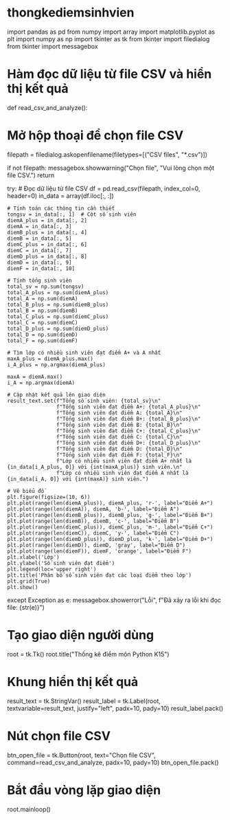 # thongkediemsinhvien
import pandas as pd
from numpy import array
import matplotlib.pyplot as plt
import numpy as np
import tkinter as tk
from tkinter import filedialog
from tkinter import messagebox


# Hàm đọc dữ liệu từ file CSV và hiển thị kết quả
def read_csv_and_analyze():
  # Mở hộp thoại để chọn file CSV
  filepath = filedialog.askopenfilename(filetypes=[("CSV files", "*.csv")])

  if not filepath:
    messagebox.showwarning("Chọn file", "Vui lòng chọn một file CSV.")
    return

  try:
    # Đọc dữ liệu từ file CSV
    df = pd.read_csv(filepath, index_col=0, header=0)
    in_data = array(df.iloc[:, :])

    # Tính toán các thông tin cần thiết
    tongsv = in_data[:, 1]  # Cột số sinh viên
    diemA_plus = in_data[:, 2]
    diemA = in_data[:, 3]
    diemB_plus = in_data[:, 4]
    diemB = in_data[:, 5]
    diemC_plus = in_data[:, 6]
    diemC = in_data[:, 7]
    diemD_plus = in_data[:, 8]
    diemD = in_data[:, 9]
    diemF = in_data[:, 10]

    # Tính tổng sinh viên
    total_sv = np.sum(tongsv)
    total_A_plus = np.sum(diemA_plus)
    total_A = np.sum(diemA)
    total_B_plus = np.sum(diemB_plus)
    total_B = np.sum(diemB)
    total_C_plus = np.sum(diemC_plus)
    total_C = np.sum(diemC)
    total_D_plus = np.sum(diemD_plus)
    total_D = np.sum(diemD)
    total_F = np.sum(diemF)

    # Tìm lớp có nhiều sinh viên đạt điểm A+ và A nhất
    maxA_plus = diemA_plus.max()
    i_A_plus = np.argmax(diemA_plus)

    maxA = diemA.max()
    i_A = np.argmax(diemA)

    # Cập nhật kết quả lên giao diện
    result_text.set(f"Tổng số sinh viên: {total_sv}\n"
                    f"Tổng sinh viên đạt điểm A+: {total_A_plus}\n"
                    f"Tổng sinh viên đạt điểm A: {total_A}\n"
                    f"Tổng sinh viên đạt điểm B+: {total_B_plus}\n"
                    f"Tổng sinh viên đạt điểm B: {total_B}\n"
                    f"Tổng sinh viên đạt điểm C+: {total_C_plus}\n"
                    f"Tổng sinh viên đạt điểm C: {total_C}\n"
                    f"Tổng sinh viên đạt điểm D+: {total_D_plus}\n"
                    f"Tổng sinh viên đạt điểm D: {total_D}\n"
                    f"Tổng sinh viên đạt điểm F: {total_F}\n"
                    f"Lớp có nhiều sinh viên đạt điểm A+ nhất là {in_data[i_A_plus, 0]} với {int(maxA_plus)} sinh viên.\n"
                    f"Lớp có nhiều sinh viên đạt điểm A nhất là {in_data[i_A, 0]} với {int(maxA)} sinh viên.")

    # Vẽ biểu đồ
    plt.figure(figsize=(10, 6))
    plt.plot(range(len(diemA_plus)), diemA_plus, 'r-', label="Điểm A+")
    plt.plot(range(len(diemA)), diemA, 'b-', label="Điểm A")
    plt.plot(range(len(diemB_plus)), diemB_plus, 'g-', label="Điểm B+")
    plt.plot(range(len(diemB)), diemB, 'c-', label="Điểm B")
    plt.plot(range(len(diemC_plus)), diemC_plus, 'm-', label="Điểm C+")
    plt.plot(range(len(diemC)), diemC, 'y-', label="Điểm C")
    plt.plot(range(len(diemD_plus)), diemD_plus, 'k-', label="Điểm D+")
    plt.plot(range(len(diemD)), diemD, 'gray', label="Điểm D")
    plt.plot(range(len(diemF)), diemF, 'orange', label="Điểm F")
    plt.xlabel('Lớp')
    plt.ylabel('Số sinh viên đạt điểm')
    plt.legend(loc='upper right')
    plt.title('Phân bố số sinh viên đạt các loại điểm theo lớp')
    plt.grid(True)
    plt.show()

  except Exception as e:
    messagebox.showerror("Lỗi", f"Đã xảy ra lỗi khi đọc file: {str(e)}")


# Tạo giao diện người dùng
root = tk.Tk()
root.title("Thống kê điểm môn Python K15")

# Khung hiển thị kết quả
result_text = tk.StringVar()
result_label = tk.Label(root, textvariable=result_text, justify="left", padx=10, pady=10)
result_label.pack()

# Nút chọn file CSV
btn_open_file = tk.Button(root, text="Chọn file CSV", command=read_csv_and_analyze, padx=10, pady=10)
btn_open_file.pack()

# Bắt đầu vòng lặp giao diện
root.mainloop()
